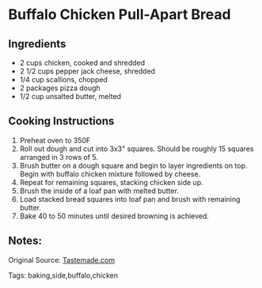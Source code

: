 # Buffalo Chicken Pull-Apart Bread

## Ingredients

* 2 cups chicken, cooked and shredded
* 2 1/2 cups pepper jack cheese, shredded
* 1/4 cup scallions, chopped
* 2 packages pizza dough
* 1/2 cup unsalted butter, melted

## Cooking Instructions

1. Preheat oven to 350F
2. Roll out dough and cut into 3x3" squares. Should be roughly 15 squares arranged in 3 rows of 5.
3. Brush butter on a dough square and begin to layer ingredients on top. Begin with buffalo chicken mixture followed by cheese.
4. Repeat for remaining squares, stacking chicken side up.
5. Brush the inside of a loaf pan with melted butter.
6. Load stacked bread squares into loaf pan and brush with remaining butter.
7. Bake 40 to 50 minutes until desired browning is achieved.

## Notes:

Original Source: [Tastemade.com](https://www.tastemade.com/videos/buffalo-chicken-pull-apart-bread)

Tags: baking,side,buffalo,chicken
